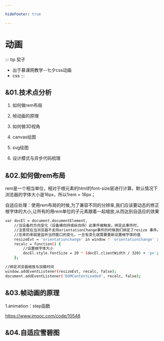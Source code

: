 ```yaml
---

hideFooter: true

---
```

# 动画 #

::: tip 契子
- 出于慕课网教学--七夕css动画
- css
:::

## &01.技术点分析 ##

1. 如何做rem布局

2. 帧动画的原理

3. 如何做3D视角

4. canvas绘图

5. svg绘图

6. 设计模式与异步代码梳理 

## &02.如何做rem布局 ##

rem是一个相当单位，相对于根元素的html的font-size层进行计算。默认情况下浏览器的字体大小是16px，所以1rem = 16px；

自适应处理：使用rem布局的时候,为了兼容不同的分辨率,我们应该要动态的修正根字体的大小,让所有的用rem单位的子元素跟着一起缩放,从而达到自适应的效果

```bash
var docEl = document.documentElement,
    //当设备的方向变化（设备横向持或纵向持）此事件被触发。绑定此事件时，
    //注意现在当浏览器不支持orientationChange事件的时候我们绑定了resize 事件。
    //总来的来就是监听当然窗口的变化，一旦有变化就需要重新设置根字体的值
    resizeEvt = 'orientationchange' in window ? 'orientationchange' : 'resize',
    recalc = function() {
        //设置根字体大小
        docEl.style.fontSize = 20 * (docEl.clientWidth / 320) + 'px';
    };

//绑定浏览器缩放与加载时间
window.addEventListener(resizeEvt, recalc, false);
document.addEventListener('DOMContentLoaded', recalc, false);
```

## &03.帧动画的原理 ##

1.animation：step函数

https://www.imooc.com/code/10548

## &04.自适应雪碧图 ##

